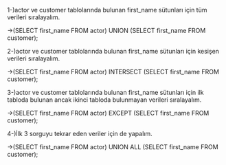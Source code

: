 1-)actor ve customer tablolarında bulunan first_name sütunları için tüm verileri sıralayalım.

->(SELECT first_name FROM actor) UNION (SELECT first_name FROM customer);

2-)actor ve customer tablolarında bulunan first_name sütunları için kesişen verileri sıralayalım.

->(SELECT first_name FROM actor) INTERSECT (SELECT first_name FROM customer);

3-)actor ve customer tablolarında bulunan first_name sütunları için ilk tabloda bulunan ancak ikinci tabloda bulunmayan verileri sıralayalım.

->(SELECT first_name FROM actor) EXCEPT (SELECT first_name FROM customer);

4-)İlk 3 sorguyu tekrar eden veriler için de yapalım.

->(SELECT first_name FROM actor) UNION ALL (SELECT first_name FROM customer);